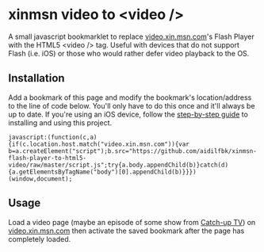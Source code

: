 xinmsn video to &lt;video /&gt;
=============

A small javascript bookmarklet to replace [video.xin.msn.com](http://video.xin.msn.com)'s Flash Player with the HTML5 &lt;video /&gt; tag. Useful with devices that do not support Flash (i.e. iOS) or those who would rather defer video playback to the OS.

Installation
---
Add a bookmark of this page and modify the bookmark's location/address to the line of code below. You'll only have to do this once and it'll always be up to date. If you're using an iOS device, follow the [step-by-step guide](../wiki/iOS-Installation-Usage) to installing and using this project.

	javascript:(function(c,a){if(c.location.host.match("video.xin.msn.com")){var b=a.createElement("script");b.src="https://github.com/aidilfbk/xinmsn-flash-player-to-html5-video/raw/master/script.js";try{a.body.appendChild(b)}catch(d){a.getElementsByTagName("body")[0].appendChild(b)}}})(window,document);

Usage
---
Load a video page (maybe an episode of some show from [Catch-up TV](http://video.xin.msn.com/browse/catch-up-tv)) on [video.xin.msn.com](http://video.xin.msn.com) then activate the saved bookmark after the page has completely loaded.